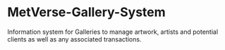 # MetVerse-Gallery-System
Information system for Galleries to manage artwork, artists and potential clients as well as any associated transactions.
